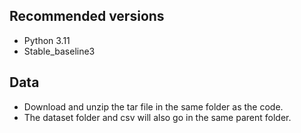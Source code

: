 ## Recommended versions
- Python 3.11
- Stable_baseline3

## Data
- Download and unzip the tar file in the same folder as the code.
- The dataset folder and csv will also go in the same parent folder.
